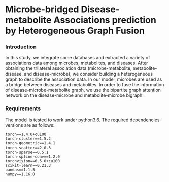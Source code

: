 # Microbe-bridged Disease-metabolite Associations prediction by Heterogeneous Graph Fusion

### Introduction
In this study, we integrate some databases and extracted a variety of associations data among microbes, metabolites, and diseases. After obtaining the trilateral association data (microbe-metabolite, metabolite-disease, and disease-microbe), we consider building a heterogeneous graph to describe the association data. In our model, microbes are used as a bridge between diseases and metabolites. In order to fuse the information of disease-microbe-metabolite graph, we use the bipartite graph attention network on the disease-microbe and metabolite-microbe bigraph. 

### Requirements
The model is tested to work under python3.6. The required dependencies versions are as follows:
```
torch==1.4.0+cu100
torch-cluster==1.5.2
torch-geometric==1.4.1
torch-scatter==2.0.3
torch-sparse==0.5.1
torch-spline-conv==1.2.0
torchvision==0.5.0+cu100
scikit-learn==0.21.3
pandas==1.1.5
numpy==1.16.0
```
